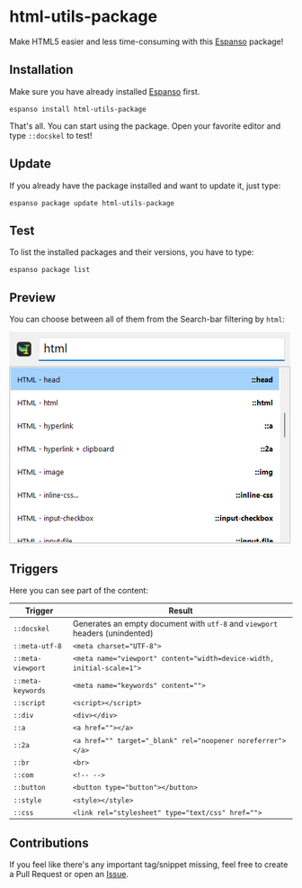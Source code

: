 # html-utils-package

Make HTML5 easier and less time-consuming with this [Espanso](https://espanso.org/) package!

## Installation

Make sure you have already installed [Espanso](https://espanso.org/install/) first.

```
espanso install html-utils-package
```

That's all. You can start using the package. Open your favorite editor and type `::docskel` to test!

## Update

If you already have the package installed and want to update it, just type:

```
espanso package update html-utils-package
```
## Test

To list the installed packages and their versions, you have to type:

```
espanso package list
```
## Preview

You can choose between all of them from the Search-bar filtering by `html`:

![Search-bar](images/search-bar.png)

## Triggers

Here you can see part of the content:

| Trigger  | Result |
| ------------- | ------------- |
| `::docskel` | Generates an empty document with `utf-8` and `viewport` headers (unindented) |
| `::meta-utf-8` | `<meta charset="UTF-8">` |
| `::meta-viewport` | `<meta name="viewport" content="width=device-width, initial-scale=1">` |
| `::meta-keywords` | `<meta name="keywords" content="">` |
| `::script` | `<script></script>` |
| `::div` | `<div></div>` |
| `::a` | `<a href=""></a>` |
| `::2a` | `<a href="" target="_blank" rel="noopener noreferrer"></a>` |
| `::br` | `<br>` |
| `::com` | `<!-- -->` |
| `::button` | `<button type="button"></button> ` |
| `::style` | `<style></style>` |
| `::css` | `<link rel="stylesheet" type="text/css" href="">` |


## Contributions
If you feel like there's any important tag/snippet missing, feel free to create a Pull Request or open an [Issue](https://github.com/jczanfona/html-utils-package/issues/new).
